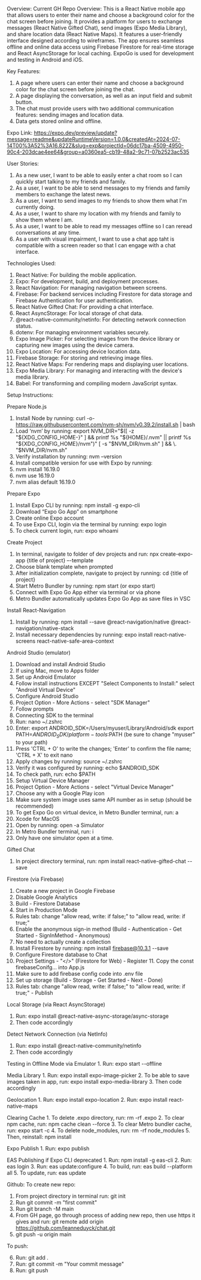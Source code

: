 Overview:
Current GH Repo Overview: This is a React Native mobile app that allows users to enter their name and choose a background color for the chat screen before joining. It provides a platform for users to exchange messages (React Native Gifted Chat), send images (Expo Media Library), and share location data (React Native Maps). It features a user-friendly interface designed according to wireframes. The app ensures seamless offline and online data access using Firebase Firestore for real-time storage and React AsyncStorage for local caching. ExpoGo is used for development and testing in Android and iOS. 

Key Features:

1. A page where users can enter their name and choose a background color for the chat screen before joining the chat.
2. A page displaying the conversation, as well as an input field and submit button.
3. The chat must provide users with two additional communication features: sending images and location data.
4. Data gets stored online and offline.

Expo Link: https://expo.dev/preview/update?message=readme&updateRuntimeVersion=1.0.0&createdAt=2024-07-14T00%3A52%3A16.822Z&slug=exp&projectId=06dc17ba-4509-4950-90c4-203dcae4ee64&group=a0360ea5-cb19-48a2-9c71-07b2523ac535

User Stories:

1. As a new user, I want to be able to easily enter a chat room so I can quickly start talking to my friends and family.
2. As a user, I want to be able to send messages to my friends and family members to exchange the latest news.
3. As a user, I want to send images to my friends to show them what I'm currently doing.
4. As a user, I want to share my location with my friends and family to show them where I am.
5. As a user, I want to be able to read my messages offline so I can reread conversations at any time.
6. As a user with visual impairment, I want to use a chat app taht is compatible with a screen reader so that I can engage with a chat interface.

Technologies Used:

1. React Native: For building the mobile application.
2. Expo: For development, build, and deployment processes.
3. React Navigation: For managing navigation between screens.
4. Firebase: For backend services including Firestore for data storage and Firebase Authentication for user authentication.
5. React Native Gifted Chat: For providing a chat interface.
6. React AsyncStorage: For local storage of chat data.
7. @react-native-community/netinfo: For detecting network connection status.
8. dotenv: For managing environment variables securely.
9. Expo Image Picker: For selecting images from the device library or capturing new images using the device camera.
10. Expo Location: For accessing device location data.
11. Firebase Storage: For storing and retrieving image files.
12. React Native Maps: For rendering maps and displaying user locations.
13. Expo Media Library: For managing and interacting with the device's media library.
14. Babel: For transforming and compiling modern JavaScript syntax.

Setup Instructions:

Prepare Node.js
   1. Install Node by running: curl -o- https://raw.githubusercontent.com/nvm-sh/nvm/v0.39.2/install.sh | bash
   2. Load ‘nvm’ by running: export NVM_DIR="$([ -z "${XDG_CONFIG_HOME-}" ] && printf %s "${HOME}/.nvm" || printf %s "${XDG_CONFIG_HOME}/nvm")"
   [ -s "$NVM_DIR/nvm.sh" ] && \. "$NVM_DIR/nvm.sh"
   3. Verify installation by running: nvm –version
   4. Install compatible version for use with Expo by running:
   5. nvm install 16.19.0
   6. nvm use 16.19.0
   7. nvm alias default 16.19.0

Prepare Expo
   1. Install Expo CLI by running: npm install -g expo-cli
   2. Download “Expo Go App” on smartphone
   3. Create online Expo account
   4. To use Expo CLI, login via the terminal by running: expo login
   5. To check current login, run: expo whoami

Create Project
   1. In terminal, navigate to folder of dev projects and run: npx create-expo-app {title of project} –-template
   2. Choose blank template when prompted
   3. After initialization complete, navigate to project by running: cd {title of project}
   4. Start Metro Bundler by running: npm start (or expo start)
   5. Connect with Expo Go App either via terminal or via phone
   6. Metro Bundler automatically updates Expo Go App as save files in VSC

Install React-Navigation
   1. Install by running: npm install --save @react-navigation/native @react-navigation/native-stack
   2. Install necessary dependencies by running: expo install react-native-screens react-native-safe-area-context

Android Studio (emulator)
   1. Download and install Android Studio
   2. If using Mac, move to Apps folder
   3. Set up Android Emulator
   4. Follow install instructions EXCEPT "Select Components to Install:" select "Android Virtual Device"
   5. Configure Android Studio
   6. Project Option - More Actions - select "SDK Manager"
   7. Follow prompts
   8. Connecting SDK to the terminal
   9. Run: nano ~/.zshrc
   10. Enter: export ANDROID_SDK=/Users/myuser/Library/Android/sdk
   export PATH=$ANDROID_SDK/platform-tools:$PATH
   (be sure to change "myuser" to your path)
   11. Press 'CTRL + O' to write the changes; 'Enter' to confirm the file name; 'CTRL + X' to exit nano
   12. Apply changes by running: source ~/.zshrc
   13. Verify it was configured by running: echo $ANDROID_SDK
   14. To check path, run: echo $PATH
   15. Setup Virtual Device Manager
   16. Project Option - More Actions - select "Virtual Device Manager"
   17. Choose any with a Google Play icon
   18. Make sure system image uses same API number as in setup (should be recommended)
   19. To get Expo Go on virtual device, in Metro Bundler terminal, run: a
   20. Xcode for MacOS
   21. Open by running: open -a Simulator
   22. In Metro Bundler terminal, run: i
   23. Only have one simulator open at a time.

Gifted Chat
   1. In project directory terminal, run: npm install react-native-gifted-chat --save

Firestore (via Firebase)
   1. Create a new project in Google Firebase
   2. Disable Google Analytics
   3. Build - Firestore Database
   4. Start in Production Mode
   5. Rules tab: change "allow read, write: if false;" to "allow read, write: if true;"
   6. Enable the anonymous sign-in method (Build - Authentication - Get Started - SignInMethod - Anonymous)
   7. No need to actually create a collection
   8. Install Firestore by running: npm install firebase@10.3.1 --save
   9. Configure Firestore database to Chat
   10. Project Settings - "</>" (Firestore for Web) - Register 11. Copy the const firebaseConifg... into App.js
   11. Make sure to add firebase config code into .env file
   12. Set up storage (Build - Storage - Get Started - Next - Done)
   13. Rules tab: change "allow read, write: if false;" to "allow read, write: if true;" - Publish

Local Storage (via React AsyncStorage)
   1. Run: expo install @react-native-async-storage/async-storage
   2. Then code accordingly

Detect Network Connection (via NetInfo)
   1. Run: expo install @react-native-community/netinfo
   2. Then code accordingly

Testing in Offline Mode via Emulator
    1. Run: expo start --offline

Media Library
    1. Run: expo install expo-image-picker
    2. To be able to save images taken in app, run: expo install expo-media-library
    3. Then code accordingly

Geolocation
    1. Run: expo install expo-location
    2. Run: expo install react-native-maps

Clearing Cache
    1. To delete .expo directory, run: rm -rf .expo
    2. To clear npm cache, run: npm cache clean --force
    3. To clear Metro bundler cache, run: expo start -c
    4. To delete node_modules, run: rm -rf node_modules
    5. Then, reinstall: npm install

Expo Publish
    1. Run: expo publish

EAS Publishing if Expo CLI deprecated
    1. Run: npm install -g eas-cli
    2. Run: eas login
    3. Run: eas update:configure
    4. To build, run: eas build --platform all
    5. To update, run: eas update

Github:
To create new repo:

1. From project directory in terminal run: git init
2. Run git commit -m "first commit"
3. Run git branch -M main
4. From GH page, go through process of adding new repo, then use https it gives and run: git remote add origin https://github.com/leanneduyck/chat.git
5. git push -u origin main

To push:

6. Run: git add .
7. Run: git commit -m "Your commit message"
8. Run: git push
